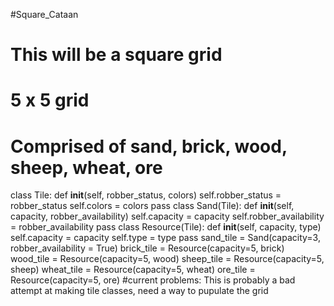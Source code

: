 #Square_Cataan
# This will be a square grid
# 5 x 5 grid
# Comprised of sand, brick, wood, sheep, wheat, ore
class Tile:
  def __init__(self, robber_status, colors)
    self.robber_status = robber_status
    self.colors = colors
  pass
class Sand(Tile):
  def __init__(self, capacity, robber_availability)
    self.capacity = capacity
    self.robber_availability = robber_availability
  pass
class Resource(Tile):
  def __init__(self, capacity, type) 
    self.capacity = capacity
    self.type = type
  pass
sand_tile = Sand(capacity=3, robber_availability = True)
brick_tile = Resource(capacity=5, brick)
wood_tile = Resource(capacity=5, wood)
sheep_tile = Resource(capacity=5, sheep)
wheat_tile = Resource(capacity=5, wheat)
ore_tile = Resource(capacity=5, ore)
#current problems: This is probably a bad attempt at making tile classes, need a way to pupulate the grid

